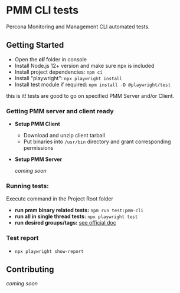 # PMM CLI tests
Percona Monitoring and Management CLI automated tests. 


## Getting Started

* Open the _**cli**_ folder in console
* Install Node.js 12+ version and make sure npx is included
* Install project dependencies: `npm ci`
* Install "playwright": `npx playwright install`
* Install test module if required: `npm install -D @playwright/test`

this is it! tests are good to go on specified PMM Server and/or Client.

### Getting PMM server and client ready
  * **Setup PMM Client**
    * Download and unzip client tarball
    * Put binaries into `/usr/bin` directory and grant corresponding permissions
  * **Setup PMM Server**

      _coming soon_

### Running tests:
Execute command in the Project Root folder
* **run pmm binary related tests:** `npm run test:pmm-cli`
* **run all in single thread tests:** `npx playwright test`
* **run desired groups/tags:** [see official doc](https://playwright.dev/docs/test-cli)

### Test report
* `npx playwright show-report`


## Contributing

_coming soon_ 

